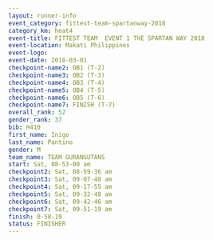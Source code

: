 ```yaml
---
layout: runner-info 
event_category: fittest-team-spartanway-2018 
category_km: heat4 
event-title: FITTEST TEAM  EVENT 1 THE SPARTAN WAY 2018 
event-location: Makati Philippines 
event-logo: 
event-date: 2018-03-01 
checkpoint-name2: OB1 (T-2) 
checkpoint-name3: OB2 (T-3) 
checkpoint-name4: OB3 (T-4) 
checkpoint-name5: OB4 (T-5) 
checkpoint-name6: OB5 (T-6) 
checkpoint-name7: FINISH (T-7) 
overall_rank: 52
gender_rank: 37
bib: H410
first_name: Inigo
last_name: Pantino
gender: M
team_name: TEAM GURANGUTANS
start: Sat, 08-53-00 am
checkpoint2: Sat, 08-59-36 am
checkpoint3: Sat, 09-07-48 am
checkpoint4: Sat, 09-17-55 am
checkpoint5: Sat, 09-32-48 am
checkpoint6: Sat, 09-42-46 am
checkpoint7: Sat, 09-51-19 am
finish: 0-58-19
status: FINISHER
---
```

